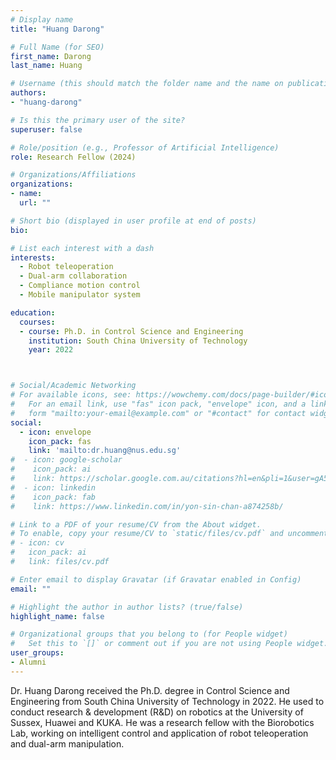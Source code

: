 ```yaml
---
# Display name
title: "Huang Darong"

# Full Name (for SEO)
first_name: Darong
last_name: Huang

# Username (this should match the folder name and the name on publications)
authors:
- "huang-darong"

# Is this the primary user of the site?
superuser: false

# Role/position (e.g., Professor of Artificial Intelligence)
role: Research Fellow (2024)

# Organizations/Affiliations
organizations:
- name: 
  url: ""

# Short bio (displayed in user profile at end of posts)
bio: 

# List each interest with a dash
interests:
  - Robot teleoperation 
  - Dual-arm collaboration
  - Compliance motion control
  - Mobile manipulator system

education:
  courses:
  - course: Ph.D. in Control Science and Engineering
    institution: South China University of Technology
    year: 2022



# Social/Academic Networking
# For available icons, see: https://wowchemy.com/docs/page-builder/#icons
#   For an email link, use "fas" icon pack, "envelope" icon, and a link in the
#   form "mailto:your-email@example.com" or "#contact" for contact widget.
social:
  - icon: envelope
    icon_pack: fas
    link: 'mailto:dr.huang@nus.edu.sg' 
#  - icon: google-scholar
#    icon_pack: ai
#    link: https://scholar.google.com.au/citations?hl=en&pli=1&user=gA5oppIAAAAJ 
#  - icon: linkedin
#    icon_pack: fab
#    link: https://www.linkedin.com/in/yon-sin-chan-a874258b/ 

# Link to a PDF of your resume/CV from the About widget.
# To enable, copy your resume/CV to `static/files/cv.pdf` and uncomment the lines below.
# - icon: cv
#   icon_pack: ai
#   link: files/cv.pdf

# Enter email to display Gravatar (if Gravatar enabled in Config)
email: ""

# Highlight the author in author lists? (true/false)
highlight_name: false

# Organizational groups that you belong to (for People widget)
#   Set this to `[]` or comment out if you are not using People widget.
user_groups:
- Alumni
---
```

Dr. Huang Darong received the Ph.D. degree in Control Science and Engineering from South China University of Technology in 2022. He used to conduct research & development (R&D) on robotics at the University of Sussex, Huawei and KUKA. He was a research fellow with the Biorobotics Lab, working on intelligent control and application of robot teleoperation and dual-arm manipulation.


